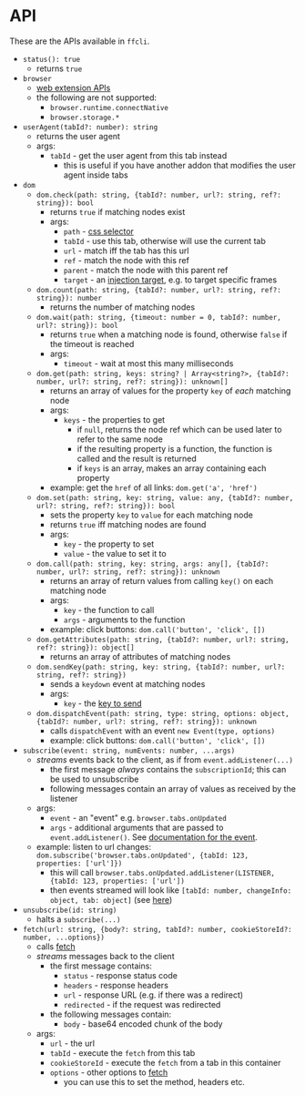 # API

These are the APIs available in `ffcli`.

* `status(): true`
    * returns `true`
* `browser`
    * [web extension APIs](https://developer.mozilla.org/en-US/docs/Mozilla/Add-ons/WebExtensions/Browser_support_for_JavaScript_APIs)
    * the following are not supported:
        * `browser.runtime.connectNative`
        * `browser.storage.*`
* `userAgent(tabId?: number): string`
    * returns the user agent
    * args:
        * `tabId` - get the user agent from this tab instead
            * this is useful if you have another addon that modifies the user agent inside tabs
* `dom`
    * `dom.check(path: string, {tabId?: number, url?: string, ref?: string}): bool`
        * returns `true` if matching nodes exist
        * args:
            * `path` - [css selector](https://developer.mozilla.org/en-US/docs/Web/API/Document/querySelectorAll)
            * `tabId` - use this tab, otherwise will use the current tab
            * `url` - match iff the tab has this url
            * `ref` - match the node with this ref
            * `parent` - match the node with this parent ref
            * `target` - an [injection target](https://developer.mozilla.org/en-US/docs/Mozilla/Add-ons/WebExtensions/API/scripting/InjectionTarget), e.g. to target specific frames
    * `dom.count(path: string, {tabId?: number, url?: string, ref?: string}): number`
        * returns the number of matching nodes
    * `dom.wait(path: string, {timeout: number = 0, tabId?: number, url?: string}): bool`
        * returns `true` when a matching node is found, otherwise `false` if the timeout is reached
        * args:
            * `timeout` - wait at most this many milliseconds
    * `dom.get(path: string, keys: string? | Array<string?>, {tabId?: number, url?: string, ref?: string}): unknown[]`
        * returns an array of values for the property `key` of *each* matching node
        * args:
            * `keys` - the properties to get
                * if `null`, returns the node ref which can be used later to refer to the same node
                * if the resulting property is a function, the function is called and the result is returned
                * if `keys` is an array, makes an array containing each property
        * example: get the `href` of all links: `dom.get('a', 'href')`
    * `dom.set(path: string, key: string, value: any, {tabId?: number, url?: string, ref?: string}): bool`
        * sets the property `key` to `value` for each matching node
        * returns `true` iff matching nodes are found
        * args:
            * `key` - the property to set
            * `value` - the value to set it to
    * `dom.call(path: string, key: string, args: any[], {tabId?: number, url?: string, ref?: string}): unknown`
        * returns an array of return values from calling `key()` on each matching node
        * args:
            * `key` - the function to call
            * `args` - arguments to the function
        * example: click buttons: `dom.call('button', 'click', [])`
    * `dom.getAttributes(path: string, {tabId?: number, url?: string, ref?: string}): object[]`
        * returns an array of attributes of matching nodes
    * `dom.sendKey(path: string, key: string, {tabId?: number, url?: string, ref?: string})`
        * sends a `keydown` event at matching nodes
        * args:
            * `key` - the [key to send](https://developer.mozilla.org/en-US/docs/Web/API/KeyboardEvent/key)
    * `dom.dispatchEvent(path: string, type: string, options: object, {tabId?: number, url?: string, ref?: string}): unknown`
        * calls `dispatchEvent` with an event `new Event(type, options)`
        * example: click buttons: `dom.call('button', 'click', [])`
* `subscribe(event: string, numEvents: number, ...args)`
    * *streams* events back to the client, as if from `event.addListener(...)`
        * the first message *always* contains the `subscriptionId`; this can be used to unsubscribe
        * following messages contain an array of values as received by the listener
    * args:
        * `event` - an "event" e.g. `browser.tabs.onUpdated`
        * `args` - additional arguments that are passed to `event.addListener()`. See [documentation for the event](https://developer.mozilla.org/en-US/docs/Mozilla/Add-ons/WebExtensions/Browser_support_for_JavaScript_APIs).
    * example: listen to url changes: `dom.subscribe('browser.tabs.onUpdated', {tabId: 123, properties: ['url']})`
        * this will call `browser.tabs.onUpdated.addListener(LISTENER, {tabId: 123, properties: ['url'])`
        * then events streamed will look like `[tabId: number, changeInfo: object, tab: object]` (see [here](https://developer.mozilla.org/en-US/docs/Mozilla/Add-ons/WebExtensions/API/tabs/onUpdated#listener))
* `unsubscribe(id: string)`
    * halts a `subscribe(...)`
* `fetch(url: string, {body?: string, tabId?: number, cookieStoreId?: number, ...options})`
    * calls [fetch](https://developer.mozilla.org/en-US/docs/Web/API/fetch)
    * *streams* messages back to the client
        * the first message contains:
            * `status` - response status code
            * `headers` - response headers
            * `url` - response URL (e.g. if there was a redirect)
            * `redirected` - if the request was redirected
        * the following messages contain:
            * `body` - base64 encoded chunk of the body
    * args:
        * `url` - the url
        * `tabId` - execute the `fetch` from this tab
        * `cookieStoreId` - execute the `fetch` from a tab in this container
        * `options` - other options to [fetch](https://developer.mozilla.org/en-US/docs/Web/API/fetch#options)
            * you can use this to set the method, headers etc.
